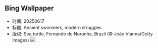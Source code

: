 ## Bing Wallpaper
- 时间: 20250617
- 标题: Ancient swimmers, modern struggles
- 版权: Sea turtle, Fernando de Noronha, Brazil (© João Vianna/Getty Images)
![](https://cn.bing.com/th?id=OHR.SeaTurtleBrazil_EN-US1789042400_UHD.jpg&rf=LaDigue_UHD.jpg&pid=hp&w=3840&h=2160&rs=1&c=4)
